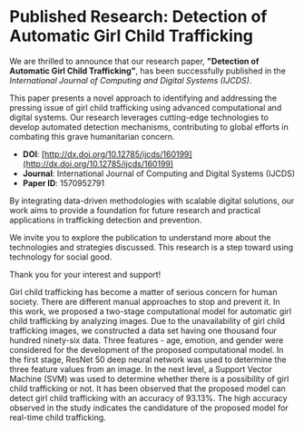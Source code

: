 
# Published Research: Detection of Automatic Girl Child Trafficking  

We are thrilled to announce that our research paper, **"Detection of Automatic Girl Child Trafficking"**, has been successfully published in the *International Journal of Computing and Digital Systems (IJCDS)*.  

This paper presents a novel approach to identifying and addressing the pressing issue of girl child trafficking using advanced computational and digital systems. Our research leverages cutting-edge technologies to develop automated detection mechanisms, contributing to global efforts in combating this grave humanitarian concern.  

- **DOI**: [http://dx.doi.org/10.12785/ijcds/160199](http://dx.doi.org/10.12785/ijcds/160199)
- **Journal**: International Journal of Computing and Digital Systems (IJCDS)
- **Paper ID**: 1570952791

By integrating data-driven methodologies with scalable digital solutions, our work aims to provide a foundation for future research and practical applications in trafficking detection and prevention.  

We invite you to explore the publication to understand more about the technologies and strategies discussed. This research is a step toward using technology for social good.  

Thank you for your interest and support!  

Girl child trafficking has become a matter of serious concern for human society. There are different manual approaches
to stop and prevent it. In this work, we proposed a two-stage computational model for automatic girl child trafficking by analyzing
images. Due to the unavailability of girl child trafficking images, we constructed a data set having one thousand four hundred ninety-six
data. Three features - age, emotion, and gender were considered for the development of the proposed computational model. In the
first stage, ResNet 50 deep neural network was used to determine the three feature values from an image. In the next level, a Support
Vector Machine (SVM) was used to determine whether there is a possibility of girl child trafficking or not. It has been observed that
the proposed model can detect girl child trafficking with an accuracy of 93.13%. The high accuracy observed in the study indicates the
candidature of the proposed model for real-time child trafficking.



